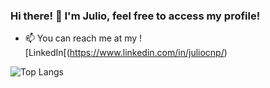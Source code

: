 ### Hi there! 👋 I'm Julio, feel free to access my profile!

- 📫 You can reach me at my ![LinkedIn[(https://www.linkedin.com/in/juliocnp/)

![Top Langs](https://github-readme-stats.vercel.app/api/top-langs/?username=juliocnp&layout=compact)

<!--
**juliocnp/juliocnp** is a ✨ _special_ ✨ repository because its `README.md` (this file) appears on your GitHub profile.

Here are some ideas to get you started:

- 🔭 I’m currently working on ...
- 🌱 I’m currently learning ...
- 👯 I’m looking to collaborate on ...
- 🤔 I’m looking for help with ...
- 💬 Ask me about ...
- 📫 How to reach me: ...
- 😄 Pronouns: ...
- ⚡ Fun fact: ...
-->
